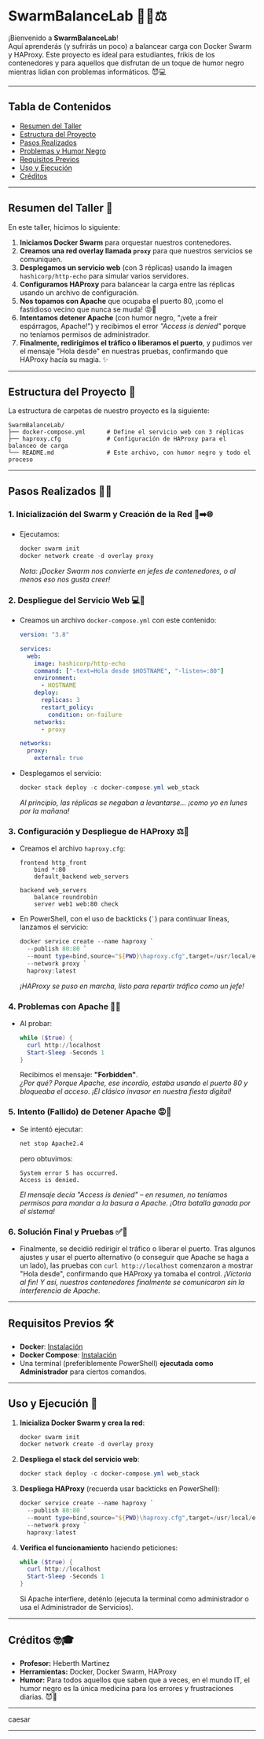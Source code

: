 # SwarmBalanceLab 🚀🐳⚖️

¡Bienvenido a **SwarmBalanceLab**!  
Aquí aprenderás (y sufrirás un poco) a balancear carga con Docker Swarm y HAProxy. Este proyecto es ideal para estudiantes, frikis de los contenedores y para aquellos que disfrutan de un toque de humor negro mientras lidian con problemas informáticos. 😈💻

---

## Tabla de Contenidos
- [Resumen del Taller](#resumen-del-taller)
- [Estructura del Proyecto](#estructura-del-proyecto)
- [Pasos Realizados](#pasos-realizados)
- [Problemas y Humor Negro](#problemas-y-humor-negro)
- [Requisitos Previos](#requisitos-previos)
- [Uso y Ejecución](#uso-y-ejecución)
- [Créditos](#créditos)

---

## Resumen del Taller 📝
En este taller, hicimos lo siguiente:
1. **Iniciamos Docker Swarm** para orquestar nuestros contenedores.
2. **Creamos una red overlay llamada `proxy`** para que nuestros servicios se comuniquen.
3. **Desplegamos un servicio web** (con 3 réplicas) usando la imagen `hashicorp/http-echo` para simular varios servidores.
4. **Configuramos HAProxy** para balancear la carga entre las réplicas usando un archivo de configuración.
5. **Nos topamos con Apache** que ocupaba el puerto 80, ¡como el fastidioso vecino que nunca se muda! 😡🚪
6. **Intentamos detener Apache** (con humor negro, "¡vete a freír espárragos, Apache!") y recibimos el error _"Access is denied"_ porque no teníamos permisos de administrador.
7. **Finalmente, redirigimos el tráfico o liberamos el puerto**, y pudimos ver el mensaje "Hola desde" en nuestras pruebas, confirmando que HAProxy hacía su magia. ✨

---

## Estructura del Proyecto 📁
La estructura de carpetas de nuestro proyecto es la siguiente:

```
SwarmBalanceLab/
├── docker-compose.yml      # Define el servicio web con 3 réplicas
├── haproxy.cfg             # Configuración de HAProxy para el balanceo de carga
└── README.md               # Este archivo, con humor negro y todo el proceso
```

---

## Pasos Realizados 🏃‍♂️

### 1. Inicialización del Swarm y Creación de la Red 🐳➡️🌐
- Ejecutamos:
  ```powershell
  docker swarm init
  docker network create -d overlay proxy
  ```
  _Nota: ¡Docker Swarm nos convierte en jefes de contenedores, o al menos eso nos gusta creer!_

### 2. Despliegue del Servicio Web 💻📢
- Creamos un archivo `docker-compose.yml` con este contenido:
  ```yaml
  version: "3.8"

  services:
    web:
      image: hashicorp/http-echo
      command: ["-text=Hola desde $HOSTNAME", "-listen=:80"]
      environment:
        - HOSTNAME
      deploy:
        replicas: 3
        restart_policy:
          condition: on-failure
      networks:
        - proxy

  networks:
    proxy:
      external: true
  ```
- Desplegamos el servicio:
  ```powershell
  docker stack deploy -c docker-compose.yml web_stack
  ```
  _Al principio, las réplicas se negaban a levantarse... ¡como yo en lunes por la mañana!_

### 3. Configuración y Despliegue de HAProxy ⚖️🔀
- Creamos el archivo `haproxy.cfg`:
  ```
  frontend http_front
      bind *:80
      default_backend web_servers

  backend web_servers
      balance roundrobin
      server web1 web:80 check
  ```
- En PowerShell, con el uso de backticks (`` ` ``) para continuar líneas, lanzamos el servicio:
  ```powershell
  docker service create --name haproxy `
    --publish 80:80 `
    --mount type=bind,source="${PWD}\haproxy.cfg",target=/usr/local/etc/haproxy/haproxy.cfg `
    --network proxy `
    haproxy:latest
  ```
  _¡HAProxy se puso en marcha, listo para repartir tráfico como un jefe!_

### 4. Problemas con Apache 🚫🔌
- Al probar:
  ```powershell
  while ($true) {
    curl http://localhost
    Start-Sleep -Seconds 1
  }
  ```
  Recibimos el mensaje: **"Forbidden"**.  
  _¿Por qué? Porque Apache, ese incordio, estaba usando el puerto 80 y bloqueaba el acceso. ¡El clásico invasor en nuestra fiesta digital!_

### 5. Intento (Fallido) de Detener Apache 😡🔐
- Se intentó ejecutar:
  ```cmd
  net stop Apache2.4
  ```
  pero obtuvimos:
  ```
  System error 5 has occurred.
  Access is denied.
  ```
  _El mensaje decía "Access is denied" – en resumen, no teníamos permisos para mandar a la basura a Apache. ¡Otra batalla ganada por el sistema!_

### 6. Solución Final y Pruebas ✅🔄
- Finalmente, se decidió redirigir el tráfico o liberar el puerto. Tras algunos ajustes y usar el puerto alternativo (o conseguir que Apache se haga a un lado), las pruebas con `curl http://localhost` comenzaron a mostrar "Hola desde", confirmando que HAProxy ya tomaba el control.
  _¡Victoria al fin! Y así, nuestros contenedores finalmente se comunicaron sin la interferencia de Apache._

---

## Requisitos Previos 🛠️
- **Docker**: [Instalación](https://docs.docker.com/get-docker/)
- **Docker Compose**: [Instalación](https://docs.docker.com/compose/install/)
- Una terminal (preferiblemente PowerShell) **ejecutada como Administrador** para ciertos comandos.

---

## Uso y Ejecución 🚀
1. **Inicializa Docker Swarm y crea la red**:
   ```powershell
   docker swarm init
   docker network create -d overlay proxy
   ```
2. **Despliega el stack del servicio web**:
   ```powershell
   docker stack deploy -c docker-compose.yml web_stack
   ```
3. **Despliega HAProxy** (recuerda usar backticks en PowerShell):
   ```powershell
   docker service create --name haproxy `
     --publish 80:80 `
     --mount type=bind,source="${PWD}\haproxy.cfg",target=/usr/local/etc/haproxy/haproxy.cfg `
     --network proxy `
     haproxy:latest
   ```
4. **Verifica el funcionamiento** haciendo peticiones:
   ```powershell
   while ($true) {
     curl http://localhost
     Start-Sleep -Seconds 1
   }
   ```
   Si Apache interfiere, deténlo (ejecuta la terminal como administrador o usa el Administrador de Servicios).

---

## Créditos 🤓🎓
- **Profesor:** Heberth Martinez  
- **Herramientas:** Docker, Docker Swarm, HAProxy  
- **Humor:** Para todos aquellos que saben que a veces, en el mundo IT, el humor negro es la única medicina para los errores y frustraciones diarias. 😈💊

________________________________________________
caesar
________________________________________________